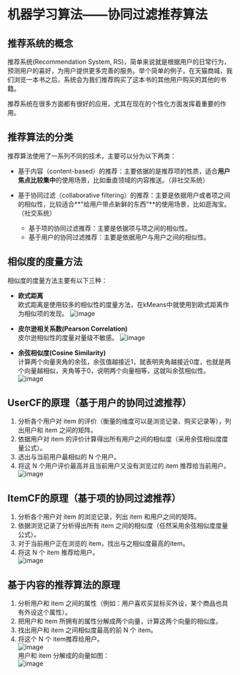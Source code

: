 # 机器学习算法——协同过滤推荐算法

## 推荐系统的概念
推荐系统(Recommendation System, RS)，简单来说就是根据用户的日常行为，预测用户的喜好，为用户提供更多完善的服务。举个简单的例子，在天猫商城，我们浏览一本书之后，系统会为我们推荐购买了这本书的其他用户购买的其他的书籍。

推荐系统在很多方面都有很好的应用，尤其在现在的个性化方面发挥着重要的作用。

## 推荐算法的分类

推荐算法使用了一系列不同的技术，主要可以分为以下两类：

* 基于内容（content-based）的推荐：主要依据的是推荐项的性质，适合**用户焦点比较集中**的使用场景，比如垂直领域的内容推送。（非社交系统）

* 基于协同过滤（collaborative filtering）的推荐：主要是依据用户或者项之间的相似性，比较适合**"给用户带点新鲜的东西"**的使用场景，比如逛淘宝。（社交系统）
	* 基于项的协同过滤推荐：主要是依据项与项之间的相似性。
	* 基于用户的协同过滤推荐：主要是依据用户与用户之间的相似性。

## 相似度的度量方法

相似度的度量方法主要有以下三种：

* **欧式距离**<br/>
	欧式距离是使用较多的相似性的度量方法，在kMeans中就使用到欧式距离作为相似项的发现。
![image](https://github.com/MrQuJL/online-shop/raw/master/shopping-imgs/欧几里得距离.png)

* **皮尔逊相关系数(Pearson Correlation)**<br/>
	皮尔逊相似性的度量对量级不敏感。
![image](https://github.com/MrQuJL/online-shop/raw/master/shopping-imgs/皮尔逊相关系数.png)

* **余弦相似度(Cosine Similarity)**<br/>
	计算两个向量夹角的余弦，余弦值越接近1，就表明夹角越接近0度，也就是两个向量越相似，夹角等于0，说明两个向量相等，这就叫余弦相似性。
![image](https://github.com/MrQuJL/online-shop/raw/master/shopping-imgs/余弦相似度.png)

## UserCF的原理（基于用户的协同过滤推荐）
1. 分析各个用户对 item 的评价（衡量的维度可以是浏览记录、购买记录等），列出用户和 item 之间的矩阵。
2. 依据用户对 item 的评价计算得出所有用户之间的相似度（采用余弦相似度度量公式）。
3. 选出与当前用户最相似的 N 个用户。
4. 将这 N 个用户评价最高并且当前用户又没有浏览过的 item 推荐给当前用户。<br/>
![image](https://github.com/MrQuJL/online-shop/raw/master/shopping-imgs/UserCF.jpg)

## ItemCF的原理（基于项的协同过滤推荐）
1. 分析各个用户对 item 的浏览记录，列出 item 和用户之间的矩阵。
2. 依据浏览记录了分析得出所有 item 之间的相似度（任然采用余弦相似度度量公式）。
3. 对于当前用户正在浏览的 item，找出与之相似度最高的item。
4. 将这 N 个 item 推荐给用户。<br/>
![image](https://github.com/MrQuJL/online-shop/raw/master/shopping-imgs/ItemCF.jpg)

## 基于内容的推荐算法的原理
1. 分析用户和 item 之间的属性（例如：用户喜欢买鼠标买外设，某个商品也具有外设这个属性）。
2. 把用户和 item 所拥有的属性分解成两个向量，计算这两个向量的相似度。
3. 找出用户和 item 之间相似度最高的前 N 个 item。
4. 将这个 N 个 item推荐给用户。<br/>
![image](https://github.com/MrQuJL/online-shop/raw/master/shopping-imgs/content.png)
<br/>用户和 item 分解成的向量如图：<br/>
![image](https://github.com/MrQuJL/online-shop/raw/master/shopping-imgs/vector.png)






